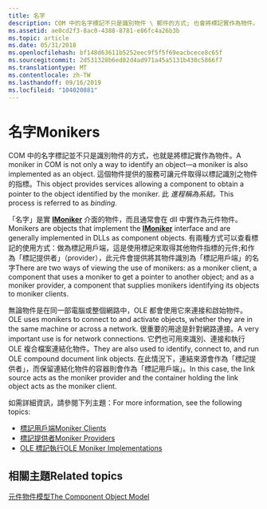 ```yaml
---
title: 名字
description: COM 中的名字標記不只是識別物件 \ 郵件的方式; 也會將標記實作為物件。
ms.assetid: ae0cd2f3-8ac0-4388-8781-e86fc4a26b3b
ms.topic: article
ms.date: 05/31/2018
ms.openlocfilehash: bf148d63611b5252eec9f5f5f69eacbcece8c65f
ms.sourcegitcommit: 2d531328b6ed82d4ad971a45a5131b430c5866f7
ms.translationtype: MT
ms.contentlocale: zh-TW
ms.lasthandoff: 09/16/2019
ms.locfileid: "104020881"
---
```

# <a name="monikers"></a><span data-ttu-id="13128-103">名字</span><span class="sxs-lookup"><span data-stu-id="13128-103">Monikers</span></span>

<span data-ttu-id="13128-104">COM 中的名字標記並不只是識別物件的方式，也就是將標記實作為物件。</span><span class="sxs-lookup"><span data-stu-id="13128-104">A moniker in COM is not only a way to identify an object—a moniker is also implemented as an object.</span></span> <span data-ttu-id="13128-105">這個物件提供的服務可讓元件取得以標記識別之物件的指標。</span><span class="sxs-lookup"><span data-stu-id="13128-105">This object provides services allowing a component to obtain a pointer to the object identified by the moniker.</span></span> <span data-ttu-id="13128-106">此 *進程稱為系結。*</span><span class="sxs-lookup"><span data-stu-id="13128-106">This process is referred to as *binding*.</span></span>

<span data-ttu-id="13128-107">「名字」是實 [**IMoniker**](/windows/desktop/api/ObjIdl/nn-objidl-imoniker) 介面的物件，而且通常會在 dll 中實作為元件物件。</span><span class="sxs-lookup"><span data-stu-id="13128-107">Monikers are objects that implement the [**IMoniker**](/windows/desktop/api/ObjIdl/nn-objidl-imoniker) interface and are generally implemented in DLLs as component objects.</span></span> <span data-ttu-id="13128-108">有兩種方式可以查看標記的使用方式：做為標記用戶端，這是使用標記來取得其他物件指標的元件;和作為「標記提供者」（provider），此元件會提供將其物件識別為「標記用戶端」的名字</span><span class="sxs-lookup"><span data-stu-id="13128-108">There are two ways of viewing the use of monikers: as a moniker client, a component that uses a moniker to get a pointer to another object; and as a moniker provider, a component that supplies monikers identifying its objects to moniker clients.</span></span>

<span data-ttu-id="13128-109">無論物件是在同一部電腦或整個網路中，OLE 都會使用它來連接和啟始物件。</span><span class="sxs-lookup"><span data-stu-id="13128-109">OLE uses monikers to connect to and activate objects, whether they are in the same machine or across a network.</span></span> <span data-ttu-id="13128-110">很重要的用途是針對網路連接。</span><span class="sxs-lookup"><span data-stu-id="13128-110">A very important use is for network connections.</span></span> <span data-ttu-id="13128-111">它們也可用來識別、連接和執行 OLE 複合檔案連結化物件。</span><span class="sxs-lookup"><span data-stu-id="13128-111">They are also used to identify, connect to, and run OLE compound document link objects.</span></span> <span data-ttu-id="13128-112">在此情況下，連結來源會作為「標記提供者」，而保留連結化物件的容器則會作為「標記用戶端」。</span><span class="sxs-lookup"><span data-stu-id="13128-112">In this case, the link source acts as the moniker provider and the container holding the link object acts as the moniker client.</span></span>

<span data-ttu-id="13128-113">如需詳細資訊，請參閱下列主題：</span><span class="sxs-lookup"><span data-stu-id="13128-113">For more information, see the following topics:</span></span>

-   [<span data-ttu-id="13128-114">標記用戶端</span><span class="sxs-lookup"><span data-stu-id="13128-114">Moniker Clients</span></span>](moniker-clients.md)
-   [<span data-ttu-id="13128-115">標記提供者</span><span class="sxs-lookup"><span data-stu-id="13128-115">Moniker Providers</span></span>](moniker-providers.md)
-   [<span data-ttu-id="13128-116">OLE 標記執行</span><span class="sxs-lookup"><span data-stu-id="13128-116">OLE Moniker Implementations</span></span>](ole-moniker-implementations.md)

## <a name="related-topics"></a><span data-ttu-id="13128-117">相關主題</span><span class="sxs-lookup"><span data-stu-id="13128-117">Related topics</span></span>

<dl> <dt>

[<span data-ttu-id="13128-118">元件物件模型</span><span class="sxs-lookup"><span data-stu-id="13128-118">The Component Object Model</span></span>](the-component-object-model.md)
</dt> </dl>

 

 




